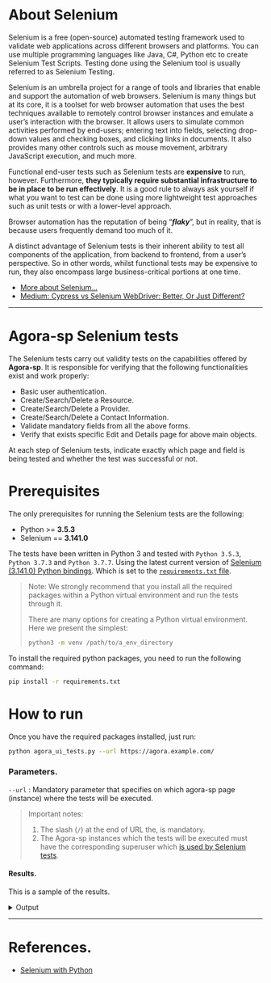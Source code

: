 
About Selenium
===============
Selenium is a free (open-source) automated testing framework used to validate web applications across different browsers and platforms.
You can use multiple programming languages like Java, C#, Python etc to create Selenium Test Scripts. Testing done using the Selenium tool is usually referred to as Selenium Testing.

Selenium is an umbrella project for a range of tools and libraries that enable and support the automation of web browsers.
Selenium is many things but at its core, it is a toolset for web browser automation that uses the best techniques available to remotely control browser instances and emulate a user’s interaction with the browser.
It allows users to simulate common activities performed by end-users; entering text into fields, selecting drop-down values and checking boxes, and clicking links in documents. It also provides many other controls such as mouse movement, arbitrary JavaScript execution, and much more.


Functional end-user tests such as Selenium tests are **expensive** to run, however. Furthermore, **they typically require substantial infrastructure to be in place to be run effectively**.
It is a good rule to always ask yourself if what you want to test can be done using more lightweight test approaches such as unit tests or with a lower-level approach.


Browser automation has the reputation of being “***flaky***”, but in reality, that is because users frequently demand too much of it.

A distinct advantage of Selenium tests is their inherent ability to test all components of the application, from backend to frontend, from a user’s perspective. So in other words, whilst functional tests may be expensive to run, they also encompass large business-critical portions at one time.

* [More about Selenium...](https://www.selenium.dev/documentation/en/introduction/)
* [Medium: Cypress vs Selenium WebDriver: Better, Or Just Different?](https://medium.com/@applitools/cypress-vs-selenium-webdriver-better-or-just-different-2dc76906607d)

-------------------------------------------------------------------------------------------------------------------




Agora-sp Selenium tests
======================
The Selenium tests carry out validity tests on the capabilities offered by **Agora-sp**.
It is responsible for verifying that the following functionalities exist and work properly:

* Basic user authentication.
* Create/Search/Delete a Resource.
* Create/Search/Delete a Provider.
* Create/Search/Delete a Contact Information.
* Validate mandatory fields from all the above forms.
* Verify that exists specific Edit and Details page for above main objects.

At each step of Selenium tests, indicate exactly which page and field is being tested and whether the test was successful or not.




Prerequisites
==============
The only prerequisites for running the Selenium tests are the following:

* Python >= **3.5.3**
* Selenium == **3.141.0**

The tests have been written in Python 3 and tested with `Python 3.5.3`, `Python 3.7.3` and `Python 3.7.7`.
Using the latest current version of [Selenium (3.141.0) Python bindings](https://pypi.org/project/selenium/). Which is set to the [`requirements.txt` file](requirements.txt).

> Note: We strongly recommend that you install all the required packages within a Python virtual environment and run the tests through it.
>
> There are many options for creating a Python virtual environment. Here we present the simplest:
> ```bash
> python3 -m venv /path/to/a_env_directory
> ```

To install the required python packages, you need to run the following command:
```bash
pip install -r requirements.txt
```




How to run
===========
Once you have the required packages installed, just run:
```bash
python agora_ui_tests.py --url https://agora.example.com/
```

### Parameters.
`--url` : Mandatory parameter that specifies on which agora-sp page (instance) where the tests will be executed.

> Important notes:
> 1. The slash (`/`) at the end of URL the, is mandatory.
> 2. The Agora-sp instances which the tests will be executed must have the corresponding superuser which [is used by Selenium tests](agora/Agora.py#L82-83).

#### Results.

This is a sample of the results.

<details>
  <summary> Output </summary>

```
# Validations in the Contact form.
[Email]                              Email Input Validation     Success
[Phone]                              Phone Input Validation     Success
[Saving form status]                     Form Invalid           Success

# Validations in the Provider form.
[EPP.BAI.3]                          URL Input Validation   Success
[EPP.MRI.2]                          URL Input Validation   Success
[EPP.MRI.3]                          URL Input Validation   Success
[Saving form status]                     Form Invalid       Success

# Validations in the Resource form.
[ERP.BAI.4]                          URL Input Validation   Success
[ERP.MRI.3]                          URL Input Validation   Success
[ERP.MRI.4]                          URL Input Validation   Success
[ERP.MRI.5]                          URL Input Validation   Success
[ERP.MGI.1]                          URL Input Validation   Success
[ERP.MGI.2]                          URL Input Validation   Success
[ERP.MGI.3]                          URL Input Validation   Success
[ERP.MGI.4]                          URL Input Validation   Success
[ERP.MGI.5]                          URL Input Validation   Success
[ERP.MGI.6]                          URL Input Validation   Success
[ERP.MGI.7]                          URL Input Validation   Success
[ERP.MGI.8]                          URL Input Validation   Success
[ERP.MGI.9]                          URL Input Validation   Success
[ERP.AOI.2]                          URL Input Validation   Success
[ERP.FNI.1]                          URL Input Validation   Success
[ERP.FNI.2]                          URL Input Validation   Success
[ERP.COI.13]                         Email Input Validation     Success
[ERP.COI.14]                         Email Input Validation     Success
[Saving form status]                     Form Invalid       Success

# Edit a contact record.
[Edit page]                              Found and visited  Success

# Details of a contact record.
[Details page]                           Found and visited  Success

# Edit a provider record.
[Edit page]                              Found and visited  Success

# Details of a contact record.
[Details page]                           Found and visited  Success

# Edit a resources record.
[Edit page]                              Found and visited  Success

# Details of a contact record.
[Details page]                           Found and visited  Success

# Create a new contact.
[first_name]                             Found and filled   Success
[last_name]                              Found and filled   Success
[email]                                  Found and filled   Success
[phone]                                  Found and filled   Success
[position]                               Found and filled   Success
[organisation]                           Found and filled   Success
[Saving form status]                     Form Saved         Success
[Search]                                 Found 1 record     Success
[Delete form status]                     Form Saved         Success

# Create a new provider.
[epp_bai_id]                           Found and filled   Success
[epp_bai_name]                         Found and filled   Success
[epp_bai_abbreviation]                 Found and filled   Success
[epp_bai_website]                      Found and filled   Success
[epp_bai_legal_entity]                 Found and filled   Success
[epp_bai_legal_status]                 Found and filled   Success
[epp_cli_1_scientific_domain]            Found and filled   Success
[epp_cli_2_scientific_subdomain]         Found and filled   Success
[epp_cli_3_tags]                         Found and filled   Success
[epp_loi_1_street_name_and_number]       Found and filled   Success
[epp_loi_2_postal_code]                  Found and filled   Success
[epp_loi_3_city]                         Found and filled   Success
[epp_loi_5_country_or_territory]         Found and filled   Success
[epp_loi_4_region]                       Found and filled   Success
[epp_mri_1_description]                  Found and filled   Success
[epp_mri_2_logo]                         Found and filled   Success
[epp_mri_3_multimedia]                   Found and filled   Success
[epp_mti_1_life_cycle_status]            Found and filled   Success
[epp_mti_2_certifications]               Found and filled   Success
[main_contact]                           Found and filled   Success
[public_contact]                         Found and filled   Success
[epp_bai_hosting_legal_entity]         Found and filled   Success
[epp_oth_participating_countries]      Found and filled   Success
[epp_oth_affiliations]                 Found and filled   Success
[epp_oth_networks]                     Found and filled   Success
[epp_oth_structure_type]               Found and filled   Success
[epp_oth_esfri_domain]                 Found and filled   Success
[epp_oth_esfri_type]                   Found and filled   Success
[epp_oth_meril_scientific_domain]      Found and filled   Success
[epp_oth_meril_scientific_subdomain]   Found and filled   Success
[epp_oth_areas_of_activity]           Found and filled   Success
[epp_oth_societal_grand_challenges]   Found and filled   Success
[epp_oth_national_roadmaps]           Found and filled   Success
[Saving form status]                     Form Saved         Success
[Search]                                 Found 1 record     Success
[Delete form status]                     Form Saved         Success

# Create a new resource.
[erp_bai_0_id]                           Found and filled   Success
[erp_bai_1_name]                         Found and filled   Success
[erp_bai_2_service_organisation]         Found and filled   Success
[erp_bai_3_service_providers]            Found and filled   Success
[erp_bai_4_webpage]                      Found and filled   Success
[erp_cli_1_scientific_domain]            Found and filled   Success
[erp_cli_2_scientific_subdomain]         Found and filled   Success
[erp_cli_3_category]                     Found and filled   Success
[erp_cli_4_subcategory]                  Found and filled   Success
[erp_cli_5_target_users]                 Found and filled   Success
[erp_cli_6_access_type]                  Found and filled   Success
[erp_cli_7_access_mode]                  Found and filled   Success
[erp_cli_8_tags]                         Found and filled   Success
[erp_mri_1_description]                  Found and filled   Success
[erp_mri_2_tagline]                      Found and filled   Success
[erp_mri_3_logo]                         Found and filled   Success
[erp_mri_4_mulitimedia]                  Found and filled   Success
[erp_mri_5_use_cases]                    Found and filled   Success
[erp_mgi_1_helpdesk_webpage]             Found and filled   Success
[erp_mgi_2_user_manual]                  Found and filled   Success
[erp_mgi_3_terms_of_use]                 Found and filled   Success
[erp_mgi_4_privacy_policy]               Found and filled   Success
[erp_mgi_5_access_policy]                Found and filled   Success
[erp_mgi_6_sla_specification]            Found and filled   Success
[erp_mgi_7_training_information]         Found and filled   Success
[erp_mgi_8_status_monitoring]            Found and filled   Success
[erp_mgi_9_maintenance]                  Found and filled   Success
[erp_gla_1_geographical_availability]    Found and filled   Success
[erp_gla_2_language]                     Found and filled   Success
[erp_rli_1_geographic_location]          Found and filled   Success
[main_contact]                           Found and filled   Success
[public_contact]                         Found and filled   Success
[erp_coi_13_helpdesk_email]              Found and filled   Success
[erp_coi_14_security_contact_email]      Found and filled   Success
[erp_mti_1_technology_readiness_level]   Found and filled   Success
[erp_mti_2_life_cycle_status]            Found and filled   Success
[erp_mti_3_certifications]               Found and filled   Success
[erp_mti_4_standards]                    Found and filled   Success
[erp_mti_5_open_source_technologies]     Found and filled   Success
[erp_mti_6_version]                      Found and filled   Success
[erp_mti_7_last_update]                  Found and filled   Success
[erp_mti_8_changelog]                    Found and filled   Success
[required_resources]                     Found and filled   Success
[related_resources]                      Found and filled   Success
[erp_dei_3_related_platforms]            Found and filled   Success
[erp_ati_1_funding_body]                 Found and filled   Success
[erp_ati_2_funding_program]              Found and filled   Success
[erp_ati_3_grant_project_name]           Found and filled   Success
[erp_aoi_1_order_type]                   Found and filled   Success
[erp_aoi_2_order]                        Found and filled   Success
[erp_fni_1_payment_model]                Found and filled   Success
[erp_fni_2_pricing]                      Found and filled   Success
[Saving form status]                     Form Saved         Success
[Search]                                 Found 1 record     Success
[Delete form status]                     Form Saved         Success

Execution time of the Selenium UI tests is : 00:02:50
```
</details>




----------------------------------------------------------------

# References.

* [Selenium with Python](https://selenium-python.readthedocs.io/)

